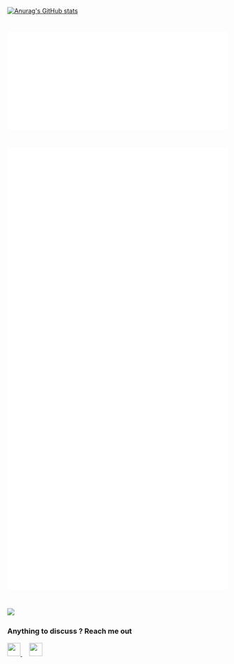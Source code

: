 [![Anurag's GitHub stats](https://github-readme-stats.vercel.app/api?username=shahen94&count_private=true&show_icons=true&theme=radical)](https://github.com/anuraghazra/github-readme-stats)
#
![Display Compact](./metrics.plugin.achievements.compact.svg)
#
![Metrics](./github-metrics.svg)
#

![](https://visitor-badge.glitch.me/badge?page_id=shahen94)

### Anything to discuss ? Reach me out
<div>
  <a href="https://www.linkedin.com/in/hshahen" target="_blank">
    <img src="https://cdn-icons-png.flaticon.com/512/174/174857.png" width="30px" height="30px">
  </a>
  &nbsp &nbsp
  <a href="https://twitter.com/hshahenn" target="_blank">
    <img src="https://upload.wikimedia.org/wikipedia/commons/thumb/4/4f/Twitter-logo.svg/292px-Twitter-logo.svg.png" width="30px" height="30px">
  </a>
</div>
